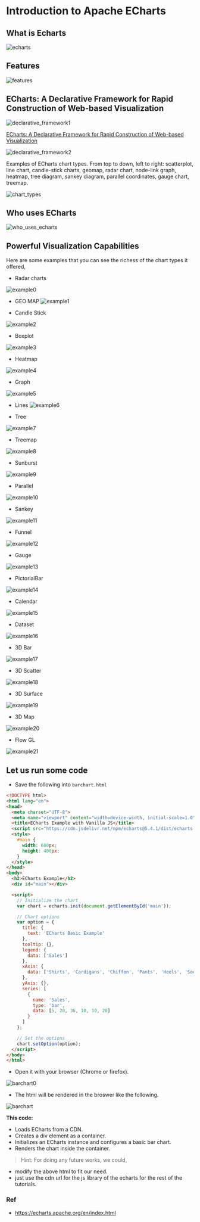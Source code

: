 # Introduction to Apache ECharts

## What is Echarts

![echarts](../../../../images/data_visualization/echarts/echarts.png)

## Features

![features](../../../../images/data_visualization/echarts/features.png)

## ECharts: A Declarative Framework for Rapid Construction of Web-based Visualization

![declarative_framework1](../../../../images/data_visualization/echarts/declarative_framework1.png)

[ECharts: A Declarative Framework for Rapid Construction of Web-based Visualization](https://www.sciencedirect.com/science/article/pii/S2468502X18300068)

![declarative_framework2](../../../../images/data_visualization/echarts/declarative_framework2.png)

Examples of ECharts chart types. From top to down, left to right: scatterplot, line chart, candle-stick charts, geomap, radar chart, node-link graph, heatmap, tree diagram, sankey diagram, parallel coordinates, gauge chart, treemap.

![chart_types](../../../../images/data_visualization/echarts/chart_types.png)

## Who uses ECharts

![who_uses_echarts](../../../../images/data_visualization/echarts/who_uses_echarts.png)

## Powerful Visualization Capabilities

Here are some examples that you can see the richess of the chart types it offered,

* Radar charts

![example0](../../../../images/data_visualization/echarts/example0.png)

* GEO MAP
![example1](../../../../images/data_visualization/echarts/example1.png)

* Candle Stick

![example2](../../../../images/data_visualization/echarts/example2.png)

* Boxplot

![example3](../../../../images/data_visualization/echarts/example3.png)

* Heatmap

![example4](../../../../images/data_visualization/echarts/example4.png)

* Graph

![example5](../../../../images/data_visualization/echarts/example5.png)

* Lines
![example6](../../../../images/data_visualization/echarts/example6.png)

* Tree

![example7](../../../../images/data_visualization/echarts/example7.png)

* Treemap

![example8](../../../../images/data_visualization/echarts/example8.png)

* Sunburst

![example9](../../../../images/data_visualization/echarts/example9.png)

* Parallel

![example10](../../../../images/data_visualization/echarts/example10.png)

* Sankey

![example11](../../../../images/data_visualization/echarts/example11.png)

* Funnel

![example12](../../../../images/data_visualization/echarts/example12.png)

* Gauge

![example13](../../../../images/data_visualization/echarts/example13.png)

* PictorialBar

![example14](../../../../images/data_visualization/echarts/example14.png)

* Calendar

![example15](../../../../images/data_visualization/echarts/example15.png)

* Dataset

![example16](../../../../images/data_visualization/echarts/example16.png)

* 3D Bar

![example17](../../../../images/data_visualization/echarts/example17.png)

* 3D Scatter

![example18](../../../../images/data_visualization/echarts/example18.png)

* 3D Surface

![example19](../../../../images/data_visualization/echarts/example19.png)

* 3D Map

![example20](../../../../images/data_visualization/echarts/example20.png)

* Flow GL

![example21](../../../../images/data_visualization/echarts/example21.png)

## Let us run some code

* Save the following into `barchart.html`

```html
<!DOCTYPE html>
<html lang="en">
<head>
  <meta charset="UTF-8">
  <meta name="viewport" content="width=device-width, initial-scale=1.0">
  <title>ECharts Example with Vanilla JS</title>
  <script src="https://cdn.jsdelivr.net/npm/echarts@5.4.1/dist/echarts.min.js"></script>
  <style>
    #main {
      width: 600px;
      height: 400px;
    }
  </style>
</head>
<body>
  <h2>ECharts Example</h2>
  <div id="main"></div>

  <script>
    // Initialize the chart
    var chart = echarts.init(document.getElementById('main'));

    // Chart options
    var option = {
      title: {
        text: 'ECharts Basic Example'
      },
      tooltip: {},
      legend: {
        data: ['Sales']
      },
      xAxis: {
        data: ['Shirts', 'Cardigans', 'Chiffon', 'Pants', 'Heels', 'Socks']
      },
      yAxis: {},
      series: [
        {
          name: 'Sales',
          type: 'bar',
          data: [5, 20, 36, 10, 10, 20]
        }
      ]
    };

    // Set the options
    chart.setOption(option);
  </script>
</body>
</html>
```

* Open it with your browser (Chrome or firefox).

![barchart0](../../../../images/data_visualization/echarts/barchart0.png)

* The html will be rendered in the broswer like the following.

![barchart](../../../../images/data_visualization/echarts/barchart.png)

**This code:**

* Loads ECharts from a CDN.
* Creates a div element as a container.
* Initializes an ECharts instance and configures a basic bar chart.
* Renders the chart inside the container.


>Hint: For doing any future works, we could,
* modify the above html to fit our need.
* just use the cdn url for the js library of the echarts for the rest of the tutorials.

### Ref

- https://echarts.apache.org/en/index.html